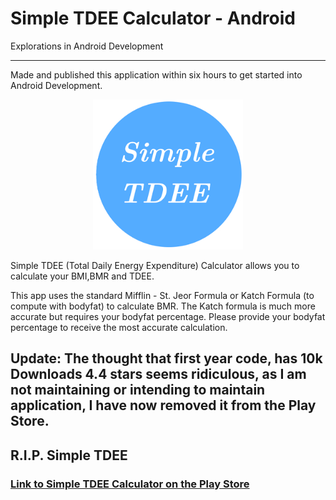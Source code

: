 # Simple TDEE Calculator - Android
Explorations in Android Development
***
Made and published this application within six hours to get started into Android Development.
<center><img src="https://github.com/CSIGildea/Simple-TDEE-Calculator---Android/blob/master/simpletdee.png?raw=true" width="240" height="240"></center>

Simple TDEE (Total Daily Energy Expenditure) Calculator allows you to calculate your BMI,BMR and TDEE.

This app uses the standard Mifflin - St. Jeor Formula or Katch Formula (to compute with bodyfat) to calculate BMR. The Katch formula is much more accurate but requires your bodyfat percentage. Please provide your bodyfat percentage to receive the most accurate calculation.


## Update: The thought that first year code, has 10k Downloads 4.4 stars seems ridiculous, as I am not maintaining or intending to maintain application, I have now removed it from the Play Store.

## R.I.P. Simple TDEE

### **[Link to Simple TDEE Calculator on the Play Store](https://play.google.com/store/apps/details?id=tdde.online.conorgildea.myapplication&hl=en)**

